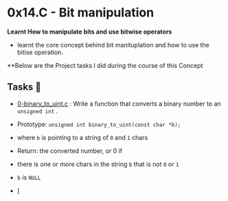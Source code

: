 # 0x14.C - Bit manipulation

**Learnt How to manipulate bits and use bitwise operators**
 * learnt the core concept behind bit manituplation and how to use the bitise operation.

**Below are the Project tasks I did during the course of this Concept

## Tasks :page_with_curl: 

* [0-binary_to_uint.c](./0-binary_to_uint.c) : Write a function that converts a binary number to an `unsigned int` .
 * Prototype: `unsigned int binary_to_uint(const char *b);`
 * where `b` is pointing to a string of `0` and `1` chars
 * Return: the converted number, or 0 if
  * there is one or more chars in the string `b` that is not `0` or `1`
  * `b` is `NULL`

* [
